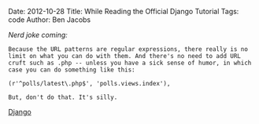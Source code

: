 Date: 2012-10-28
Title: While Reading the Official Django Tutorial
Tags: code
Author: Ben Jacobs

*Nerd joke coming:*

	Because the URL patterns are regular expressions, there really is no limit on what you can do with them. And there's no need to add URL cruft such as .php -- unless you have a sick sense of humor, in which case you can do something like this:

	(r'^polls/latest\.php$', 'polls.views.index'),

	But, don't do that. It's silly.

[Django](https://docs.djangoproject.com/en/dev/intro/tutorial03/#philosophy)
